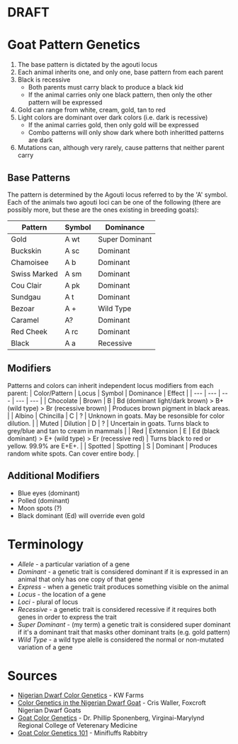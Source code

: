 # DRAFT

# Goat Pattern Genetics

1. The base pattern is dictated by the agouti locus
1. Each animal inherits one, and only one, base pattern from each parent
1. Black is recessive
   - Both parents must carry black to produce a black kid
   - If the animal carries only one black pattern, then only the other pattern will be expressed
1. Gold can range from white, cream, gold, tan to red
1. Light colors are dominant over dark colors (i.e. dark is recessive)
   - If the animal carries gold, then only gold will be expressed
   - Combo patterns will only show dark where both inheritted patterns are dark
1. Mutations can, although very rarely, cause patterns that neither parent carry

## Base Patterns

The pattern is determined by the Agouti locus referred to by the 'A' symbol.  Each of the animals two agouti loci can be one of the following (there are possibly more, but these are the ones existing in breeding goats):

| Pattern      | Symbol | Dominance      |
| ---          | ---    | ---            |
| Gold         | A wt   | Super Dominant |
| Buckskin     | A sc   | Dominant       |
| Chamoisee    | A b    | Dominant       |
| Swiss Marked | A sm   | Dominant       |
| Cou Clair    | A pk   | Dominant       |
| Sundgau      | A t    | Dominant       |
| Bezoar       | A +    | Wild Type      |
| Caramel      | A?     | Dominant       |
| Red Cheek    | A rc   | Dominant       |
| Black        | A a    | Recessive      |

## Modifiers

Patterns and colors can inherit independent locus modifiers from each parent:
| Color/Pattern | Locus     | Symbol | Dominance | Effect |
| ---           | ---       | ---    | ---       | ---    |
| Chocolate     | Brown     | B      | Bd (dominant light/dark brown) > B+ (wild type) > Br (recessive brown) | Produces brown pigment in black areas. |
| Albino        | Chincilla | C      | ?         | Unknown in goats. May be resonsible for color dilution. |
| Muted         | Dilution  | D      | ?         | Uncertain in goats. Turns black to grey/blue and tan to cream in mammals |
| Red           | Extension | E      | Ed (black dominant) > E+ (wild type) > Er (recessive red)       | Turns black to red or yellow. 99.9% are E+E+. |
| Spotted       | Spotting  | S      | Dominant  | Produces random white spots. Can cover entire body. |

## Additional Modifiers

* Blue eyes (dominant)
* Polled (dominant)
* Moon spots (?)
* Black dominant (Ed) will override even gold

# Terminology

- _Allele_ - a particular variation of a gene
- _Dominant_ - a genetic trait is considered dominant if it is expressed in an animal that only has one copy of that gene
- _Express_ - when a genetic trait produces something visible on the animal
- _Locus_ - the location of a gene
- _Loci_ - plural of locus
- _Recessive_ - a genetic trait is considered recessive if it requires both genes in order to express the trait
- _Super Dominant_ - (my term) a genetic trait is considered super dominant if it's a dominant trait that masks other dominant traits (e.g. gold pattern)
- _Wild Type_ - a wild type alelle is considered the normal or non-mutated variation of a gene

# Sources

- [Nigerian Dwarf Color Genetics](http://www.nigeriandwarfcolors.com/nigerian-dwarf-color-genetics.html) - KW Farms
- [Color Genetics in the Nigerian Dwarf Goat](http://www.hasitall.com/genetics/) - Cris Waller, Foxcroft Nigerian Dwarf Goats
- [Goat Color Genetics](https://cpb-us-e1.wpmucdn.com/blogs.cornell.edu/dist/5/6103/files/2020/02/goat-color-genetics.pdf) - Dr. Phillip Sponenberg, Virginai-Marylynd Regional College of Veterenary Medicine
- [Goat Color Genetics 101](https://minifluffsrabbitry.weebly.com/goat-color-genetics-101.html) - Minifluffs Rabbitry
